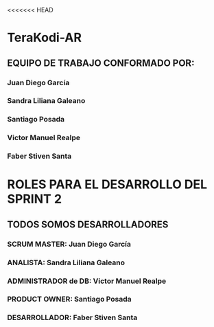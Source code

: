 <<<<<<< HEAD
# TeraKodi-AR

## EQUIPO DE TRABAJO CONFORMADO POR:

### Juan Diego García
### Sandra Liliana Galeano
### Santiago Posada
### Victor Manuel Realpe
### Faber Stiven Santa

# ROLES PARA EL DESARROLLO DEL SPRINT 2
## TODOS SOMOS DESARROLLADORES

### SCRUM MASTER: Juan Diego García
### ANALISTA: Sandra Liliana Galeano
### ADMINISTRADOR de DB: Victor Manuel Realpe
### PRODUCT OWNER: Santiago Posada
### DESARROLLADOR: Faber Stiven Santa
